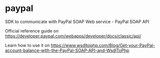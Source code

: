 paypal
======

SDK to communicate with PayPal SOAP Web service - PayPal SOAP API 

Official reference guide on https://developer.paypal.com/webapps/developer/docs/classic/api/

Learn how to use it on https://www.wsdltophp.com/Blog/Get-your-PayPal-account-balance-with-the-PayPal-SOAP-API-and-WsdlToPhp
